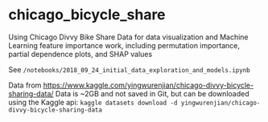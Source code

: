 # chicago_bicycle_share
Using Chicago Divvy Bike Share Data for data visualization and Machine Learning feature importance work, including permutation importance, partial dependence plots, and SHAP values

See `/notebooks/2018_09_24_initial_data_exploration_and_models.ipynb`

Data from https://www.kaggle.com/yingwurenjian/chicago-divvy-bicycle-sharing-data/
Data is ~2GB and not saved in Git, but can be downloaded using the Kaggle api:
`kaggle datasets download -d yingwurenjian/chicago-divvy-bicycle-sharing-data`

